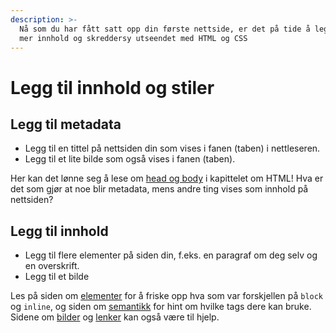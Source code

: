 ```yaml
---
description: >-
  Nå som du har fått satt opp din første nettside, er det på tide å legge til
  mer innhold og skreddersy utseendet med HTML og CSS
---
```


# Legg til innhold og stiler

## Legg til metadata

* Legg til en tittel på nettsiden din som vises i fanen \(taben\) i nettleseren.
* Legg til et lite bilde som også vises i fanen \(taben\).

Her kan det lønne seg å lese om [head og body](../cover-1/02-head-body.md) i kapittelet om HTML! Hva er det som gjør at noe blir metadata, mens andre ting vises som innhold på nettsiden?


## Legg til innhold

* Legg til flere elementer på siden din, f.eks. en paragraf om deg selv og en overskrift. 
* Legg til et bilde

Les på siden om [elementer](../cover-1/01-elementer.md) for å friske opp hva som var forskjellen på `block` og `inline`, og siden om [semantikk](../cover-1/03-semantikk) for hint om hvilke tags dere kan bruke.
Sidene om [bilder](../cover-1/04-bilder) og [lenker](../cover-1/05-lenker) kan også være til hjelp.